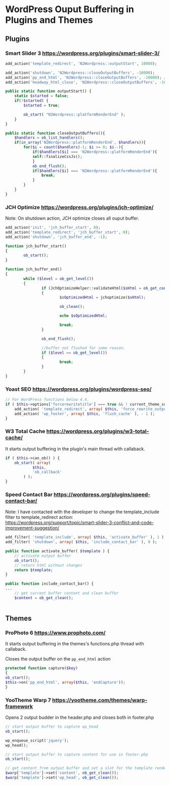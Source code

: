 # WordPress Ouput Buffering in Plugins and Themes


## Plugins

### Smart Slider 3 https://wordpress.org/plugins/smart-slider-3/

```php
add_action('template_redirect', 'N2Wordpress::outputStart', 10000);

add_action('shutdown', 'N2Wordpress::closeOutputBuffers', -10000);
add_action('pp_end_html', 'N2Wordpress::closeOutputBuffers', -10000); // ProPhoto 6 theme
add_action('headway_html_close', 'N2Wordpress::closeOutputBuffers', -10000);
```

```php
public static function outputStart() {
    static $started = false;
    if(!$started) {
	    $started = true;

	    ob_start( "N2Wordpress::platformRenderEnd" );
    }
}

public static function closeOutputBuffers(){
    $handlers = ob_list_handlers();
    if(in_array('N2Wordpress::platformRenderEnd', $handlers)){
	    for($i = count($handlers)-1; $i >= 0; $i--){
		    if($handlers[$i] === 'N2Wordpress::platformRenderEnd'){
			self::finalizeCssJs();
		    }
		    ob_end_flush();
		    if($handlers[$i] === 'N2Wordpress::platformRenderEnd'){
			    break;
		    }
	    }
    }
}
```

### JCH Optimize https://wordpress.org/plugins/jch-optimize/

Note: On shutdown action, JCH optimize closes all ouput buffer.

```php
add_action('init', 'jch_buffer_start', 0);
add_action('template_redirect', 'jch_buffer_start', 0);
add_action('shutdown', 'jch_buffer_end', -1);

function jch_buffer_start()
{
        ob_start();
}

function jch_buffer_end()
{
        while ($level = ob_get_level())
        {
                if (JchOptimizeHelper::validateHtml($sHtml = ob_get_contents()))
                {
                        $sOptimizedHtml = jchoptimize($sHtml);

                        ob_clean();

                        echo $sOptimizedHtml;

                        break;
                }

                ob_end_flush();

                //buffer not flushed for some reason.
                if ($level == ob_get_level())
                {
                        break;
                }
        }
}
```

### Yoast SEO https://wordpress.org/plugins/wordpress-seo/

```php
// For WordPress functions below 4.4.
if ( $this->options['forcerewritetitle'] === true && ! current_theme_supports( 'title-tag' ) ) {
	add_action( 'template_redirect', array( $this, 'force_rewrite_output_buffer' ), 99999 );
	add_action( 'wp_footer', array( $this, 'flush_cache' ), - 1 );
}
```

### W3 Total Cache https://wordpress.org/plugins/w3-total-cache/

It starts output buffering in the plugin's main thread with callaback.

```php
if ( $this->can_ob() ) {
	ob_start( array(
			$this,
			'ob_callback'
		) );
}
```

### Speed Contact Bar https://wordpress.org/plugins/speed-contact-bar/
Note: I have contacted with the developer to change the template_include filter to template_redirect action: https://wordpress.org/support/topic/smart-slider-3-conflict-and-code-improvement-suggestion/

```php
add_filter( 'template_include', array( $this, 'activate_buffer' ), 1 );
add_filter( 'shutdown', array( $this, 'include_contact_bar' ), 0 );
```

```php
public function activate_buffer( $template ) {
	// activate output buffer
	ob_start();
	// return html without changes
	return $template;
}

public function include_contact_bar() {
...
	// get current buffer content and clean buffer
	$content = ob_get_clean(); 
			
```

## Themes

### ProPhoto 6 https://www.prophoto.com/

It starts output buffering in the themes's functions.php thread with callaback.

Closes the output buffer on the ```pp_end_html``` action

```PHP
protected function capture($key)
{
ob_start();
$this->on('pp_end_html', array($this, 'endCapture'));
}
```

### YooTheme Warp 7 https://yootheme.com/themes/warp-framework

Opens 2 output budder in the header.php and closes both in footer.php

```PHP
// start output buffer to capture wp_head
ob_start();

wp_enqueue_script('jquery');
wp_head();

// start output buffer to capture content for use in footer.php
ob_start();
```

```PHP
// get content from output buffer and set a slot for the template renderer
$warp['template']->set('content', ob_get_clean());
$warp['template']->set('wp_head', ob_get_clean());
```
